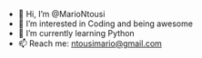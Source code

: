 - 👋 Hi, I’m @MarioNtousi
- 👀 I’m interested in Coding and being awesome
- 🌱 I’m currently learning Python
- 📫 Reach me: ntousimario@gmail.com

<!---
MarioNtousi/MarioNtousi is a ✨ special ✨ repository because its `README.md` (this file) appears on your GitHub profile.
You can click the Preview link to take a look at your changes.
--->
